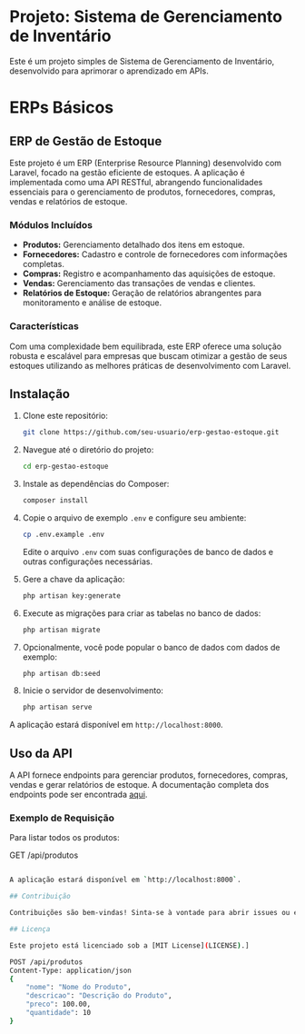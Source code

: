 # Projeto: Sistema de Gerenciamento de Inventário

Este é um projeto simples de Sistema de Gerenciamento de Inventário, desenvolvido para aprimorar o aprendizado em APIs.

# ERPs Básicos

## ERP de Gestão de Estoque

Este projeto é um ERP (Enterprise Resource Planning) desenvolvido com Laravel, focado na gestão eficiente de estoques. A aplicação é implementada como uma API RESTful, abrangendo funcionalidades essenciais para o gerenciamento de produtos, fornecedores, compras, vendas e relatórios de estoque.

### Módulos Incluídos
- **Produtos:** Gerenciamento detalhado dos itens em estoque.
- **Fornecedores:** Cadastro e controle de fornecedores com informações completas.
- **Compras:** Registro e acompanhamento das aquisições de estoque.
- **Vendas:** Gerenciamento das transações de vendas e clientes.
- **Relatórios de Estoque:** Geração de relatórios abrangentes para monitoramento e análise de estoque.

### Características
Com uma complexidade bem equilibrada, este ERP oferece uma solução robusta e escalável para empresas que buscam otimizar a gestão de seus estoques utilizando as melhores práticas de desenvolvimento com Laravel.

## Instalação

1. Clone este repositório:
    ```bash
    git clone https://github.com/seu-usuario/erp-gestao-estoque.git
    ```

2. Navegue até o diretório do projeto:
    ```bash
    cd erp-gestao-estoque
    ```

3. Instale as dependências do Composer:
    ```bash
    composer install
    ```

4. Copie o arquivo de exemplo `.env` e configure seu ambiente:
    ```bash
    cp .env.example .env
    ```
    Edite o arquivo `.env` com suas configurações de banco de dados e outras configurações necessárias.

5. Gere a chave da aplicação:
    ```bash
    php artisan key:generate
    ```

6. Execute as migrações para criar as tabelas no banco de dados:
    ```bash
    php artisan migrate
    ```

7. Opcionalmente, você pode popular o banco de dados com dados de exemplo:
    ```bash
    php artisan db:seed
    ```

8. Inicie o servidor de desenvolvimento:
    ```bash
    php artisan serve
    ```

A aplicação estará disponível em `http://localhost:8000`.

## Uso da API

A API fornece endpoints para gerenciar produtos, fornecedores, compras, vendas e gerar relatórios de estoque. A documentação completa dos endpoints pode ser encontrada [aqui](link-para-documentacao).

### Exemplo de Requisição

Para listar todos os produtos:

GET /api/produtos
```bash

A aplicação estará disponível em `http://localhost:8000`.

## Contribuição

Contribuições são bem-vindas! Sinta-se à vontade para abrir issues ou enviar pull requests.

## Licença

Este projeto está licenciado sob a [MIT License](LICENSE).]

POST /api/produtos
Content-Type: application/json
{
    "nome": "Nome do Produto",
    "descricao": "Descrição do Produto",
    "preco": 100.00,
    "quantidade": 10
}
